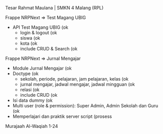 
Tesar Rahmat Maulana | SMKN 4 Malang (RPL)

Frappe NRPNext => Test Magang UBIG

- API Test Magang UBIG (ok
    - login & logout (ok
    - siswa (ok
    - kota (ok 
    - include CRUD & Search (ok

Frappe NRPNext => Jurnal Mengajar

- Module Jurnal Mengajar (ok
- Doctype (ok
    - sekolah, periode, pelajaran, jam pelajaran, kelas (ok
    - jurnal mengajar, jadwal mengajar, jadwal mingguan (ok
    - relasi (ok
    - include CRUD (ok
- Isi data dummy (ok
- Multi user (role & permission): Super Admin, Admin Sekolah dan Guru (ok
- Memperlajari dan praktik server script (prosess


Murajaah Al-Waqiah 1-24